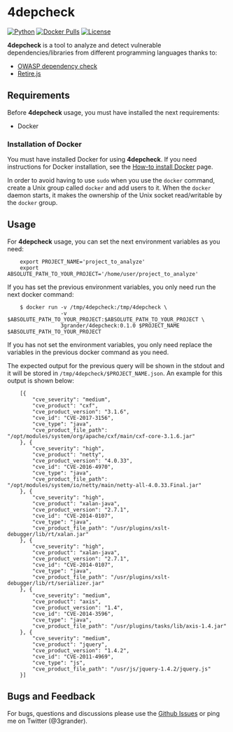 # 4depcheck
[![Python](https://img.shields.io/badge/python-3.5%2C%203.6-blue.svg)](https://github.com/eliasgranderubio/4depcheck)
[![Docker Pulls](https://img.shields.io/docker/pulls/3grander/4depcheck.svg)](https://hub.docker.com/r/3grander/4depcheck/)
[![License](https://img.shields.io/badge/license-Apache%202-blue.svg)](https://github.com/eliasgranderubio/4depcheck)

**4depcheck** is a tool to analyze and detect vulnerable dependencies/libraries from different programming languages thanks to:
   * [OWASP dependency check](https://github.com/jeremylong/DependencyCheck)
   * [Retire.js](https://github.com/retirejs/retire.js/)


## Requirements

Before **4depcheck** usage, you must have installed the next requirements:

* Docker

### Installation of Docker

You must have installed Docker for using **4depcheck**. If you need instructions for Docker installation, see the [How-to install Docker](https://docs.docker.com/engine/getstarted/step_one/) page.

In order to avoid having to use `sudo` when you use the `docker` command, create a Unix group called `docker` and add users to it. When the `docker` daemon starts, it makes the ownership of the Unix socket read/writable by the `docker` group.

## Usage

For **4depcheck** usage, you can set the next environment variables as you need:
```
    export PROJECT_NAME='project_to_analyze'
    export ABSOLUTE_PATH_TO_YOUR_PROJECT='/home/user/project_to_analyze'
```

If you has set the previous environment variables, you only need run the next docker command:
```
    $ docker run -v /tmp/4depcheck:/tmp/4depcheck \
                 -v $ABSOLUTE_PATH_TO_YOUR_PROJECT:$ABSOLUTE_PATH_TO_YOUR_PROJECT \
                 3grander/4depcheck:0.1.0 $PROJECT_NAME $ABSOLUTE_PATH_TO_YOUR_PROJECT
```
If you has not set the environment variables, you only need replace the variables in the previous docker command as you need.

The expected output for the previous query will be shown in the stdout and it will be stored in `/tmp/4depcheck/$PROJECT_NAME.json`. An example for this output is shown below:

```
    [{   
        "cve_severity": "medium",
        "cve_product": "cxf",
        "cve_product_version": "3.1.6",
        "cve_id": "CVE-2017-3156",
        "cve_type": "java",
        "cve_product_file_path": "/opt/modules/system/org/apache/cxf/main/cxf-core-3.1.6.jar"
    }, {     
        "cve_severity": "high",
        "cve_product": "netty",
        "cve_product_version": "4.0.33",
        "cve_id": "CVE-2016-4970",
        "cve_type": "java",
        "cve_product_file_path": "/opt/modules/system/io/netty/main/netty-all-4.0.33.Final.jar"
    }, {
        "cve_severity": "high",
        "cve_product": "xalan-java", 
        "cve_product_version": "2.7.1", 
        "cve_id": "CVE-2014-0107",
        "cve_type": "java", 
        "cve_product_file_path": "/usr/plugins/xslt-debugger/lib/rt/xalan.jar"
    }, {
        "cve_severity": "high",
        "cve_product": "xalan-java",
        "cve_product_version": "2.7.1",
        "cve_id": "CVE-2014-0107",
        "cve_type": "java",
        "cve_product_file_path": "/usr/plugins/xslt-debugger/lib/rt/serializer.jar" 
    }, {
        "cve_severity": "medium",
        "cve_product": "axis",
        "cve_product_version": "1.4",
        "cve_id": "CVE-2014-3596",
        "cve_type": "java",
        "cve_product_file_path": "/usr/plugins/tasks/lib/axis-1.4.jar"
    }, {
        "cve_severity": "medium",
        "cve_product": "jquery",
        "cve_product_version": "1.4.2",
        "cve_id": "CVE-2011-4969", 
        "cve_type": "js",
        "cve_product_file_path": "/usr/js/jquery-1.4.2/jquery.js"
    }]

```


## Bugs and Feedback
For bugs, questions and discussions please use the [Github Issues](https://github.com/eliasgranderubio/4depcheck/issues) or ping me on Twitter (@3grander).

